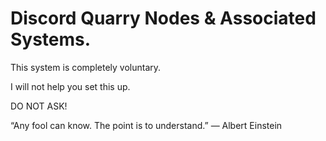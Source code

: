 # Discord Quarry Nodes & Associated Systems.

This system is completely voluntary.

I will not help you set this up.

DO NOT ASK!

“Any fool can know. The point is to understand.”
― Albert Einstein
